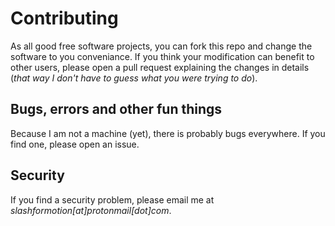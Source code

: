 # Contributing

As all good free software projects, you can fork this repo and change the software to you conveniance. If you think your modification can benefit to other users, please open a pull request explaining the changes in details (*that way I don't have to guess what you were trying to do*).

## Bugs, errors and other fun things

Because I am not a machine (yet), there is probably bugs everywhere. If you find one, please open an issue. 

## Security 

If you find a security problem, please email me at *slashformotion[at]protonmail[dot]com*.